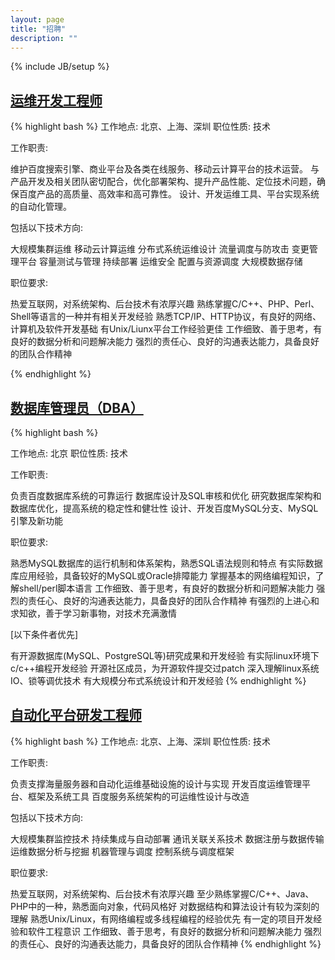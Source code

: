```yaml
---
layout: page
title: "招聘"
description: ""
---
```

{% include JB/setup %}

## [运维开发工程师](http://tongxue.baidu.com/baidu/beijing_operation_and_maintenance_development_engineer.htm)

{% highlight bash %}
工作地点: 北京、上海、深圳
职位性质: 技术

工作职责:

  维护百度搜索引擎、商业平台及各类在线服务、移动云计算平台的技术运营。
  与产品开发及相关团队密切配合，优化部署架构、提升产品性能、定位技术问题，确保百度产品的高质量、高效率和高可靠性。
  设计、开发运维工具、平台实现系统的自动化管理。

包括以下技术方向:

  大规模集群运维
  移动云计算运维
  分布式系统运维设计
  流量调度与防攻击
  变更管理平台
  容量测试与管理
  持续部署
  运维安全
  配置与资源调度
  大规模数据存储

职位要求:

  热爱互联网，对系统架构、后台技术有浓厚兴趣
  熟练掌握C/C++、PHP、Perl、Shell等语言的一种并有相关开发经验
  熟悉TCP/IP、HTTP协议，有良好的网络、计算机及软件开发基础
  有Unix/Liunx平台工作经验更佳
  工作细致、善于思考，有良好的数据分析和问题解决能力
  强烈的责任心、良好的沟通表达能力，具备良好的团队合作精神

{% endhighlight %} 

## [数据库管理员（DBA）](http://tongxue.baidu.com/baidu/beijing_dba.htm)

{% highlight bash %}

工作地点: 北京
职位性质: 技术

工作职责:

  负责百度数据库系统的可靠运行
  数据库设计及SQL审核和优化
  研究数据库架构和数据库优化，提高系统的稳定性和健壮性
  设计、开发百度MySQL分支、MySQL引擎及新功能

职位要求:

  熟悉MySQL数据库的运行机制和体系架构，熟悉SQL语法规则和特点
  有实际数据库应用经验，具备较好的MySQL或Oracle排障能力
  掌握基本的网络编程知识，了解shell/perl脚本语言
  工作细致、善于思考，有良好的数据分析和问题解决能力
  强烈的责任心、良好的沟通表达能力，具备良好的团队合作精神
  有强烈的上进心和求知欲，善于学习新事物，对技术充满激情

[以下条件者优先]

  有开源数据库(MySQL、PostgreSQL等)研究成果和开发经验
  有实际linux环境下c/c++编程开发经验
  开源社区成员，为开源软件提交过patch
  深入理解linux系统IO、锁等调优技术
  有大规模分布式系统设计和开发经验
{% endhighlight %} 
 
## [自动化平台研发工程师](http://tongxue.baidu.com/baidu/beijing_automation_platform_development_engineer.htm)

{% highlight bash %}
工作地点: 北京、上海、深圳
职位性质: 技术

工作职责:

  负责支撑海量服务器和自动化运维基础设施的设计与实现
  开发百度运维管理平台、框架及系统工具
  百度服务系统架构的可运维性设计与改造

包括以下技术方向:

  大规模集群监控技术
  持续集成与自动部署
  通讯关联关系技术
  数据注册与数据传输
  运维数据分析与挖掘
  机器管理与调度
  控制系统与调度框架

职位要求:

  热爱互联网，对系统架构、后台技术有浓厚兴趣
  至少熟练掌握C/C++、Java、PHP中的一种，熟悉面向对象，代码风格好
  对数据结构和算法设计有较为深刻的理解
  熟悉Unix/Linux，有网络编程或多线程编程的经验优先
  有一定的项目开发经验和软件工程意识
  工作细致、善于思考，有良好的数据分析和问题解决能力
  强烈的责任心、良好的沟通表达能力，具备良好的团队合作精神
{% endhighlight %} 



